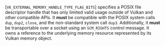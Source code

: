 [`VK_EXTERNAL_MEMORY_HANDLE_TYPE_FLAG_BITS`] specifies a POSIX
file descriptor handle that has only limited valid usage outside of
Vulkan and other compatible APIs.
It  **must**  be compatible with the POSIX system calls `dup`, `dup2`,
`close`, and the non-standard system call `dup3`.
Additionally, it  **must**  be transportable over a socket using an
`SCM_RIGHTS` control message.
It owns a reference to the underlying memory resource represented by its
Vulkan memory object.